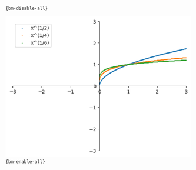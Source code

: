 `{bm-disable-all}`

![Graph(s) of x^(1/2),x^(1/4),x^(1/6)](calculus_c3aac40de5a4509eabed750eabadb57d.png)
`{bm-enable-all}`

